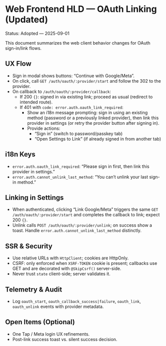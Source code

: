# Web Frontend HLD — OAuth Linking (Updated)

Status: Adopted — 2025-09-01

This document summarizes the web client behavior changes for OAuth sign-in/link flows.

## UX Flow
- Sign in modal shows buttons: “Continue with Google/Meta”.
- On click, call `GET /auth/oauth/:provider/start` and follow the 302 to the provider.
- On callback to `/auth/oauth/:provider/callback`:
  - If 200 `{}`: signed in via existing link; proceed as usual (redirect to intended route).
  - If 401 with `code: error.auth.oauth_link_required`:
    - Show an i18n message prompting: sign in using an existing method (password or a previously linked provider), then link this provider in settings (or retry the provider button after signing in).
    - Provide actions:
      - “Sign in” (switch to password/passkey tab)
      - “Open Settings to Link” (if already signed in from another tab)

## i18n Keys
- `error.auth.oauth_link_required`: “Please sign in first, then link this provider in settings.”
- `error.auth.cannot_unlink_last_method`: “You can’t unlink your last sign-in method.”

## Linking in Settings
- When authenticated, clicking “Link Google/Meta” triggers the same `GET /auth/oauth/:provider/start` and completes the callback to link; expect 200 `{}`.
- Unlink calls `POST /auth/oauth/:provider/unlink`; on success show a toast. Handle `error.auth.cannot_unlink_last_method` distinctly.

## SSR & Security
- Use relative URLs with `HttpClient`; cookies are HttpOnly.
- CSRF: only enforced when `XSRF-TOKEN` cookie is present; callbacks use GET and are decorated with `@SkipCsrf()` server-side.
- Never trust `state` client-side; server validates it.

## Telemetry & Audit
- Log `oauth_start`, `oauth_callback_success|failure`, `oauth_link`, `oauth_unlink` events with provider metadata.

## Open Items (Optional)
- One Tap / Meta login UX refinements.
- Post-link success toast vs. silent success decision.

